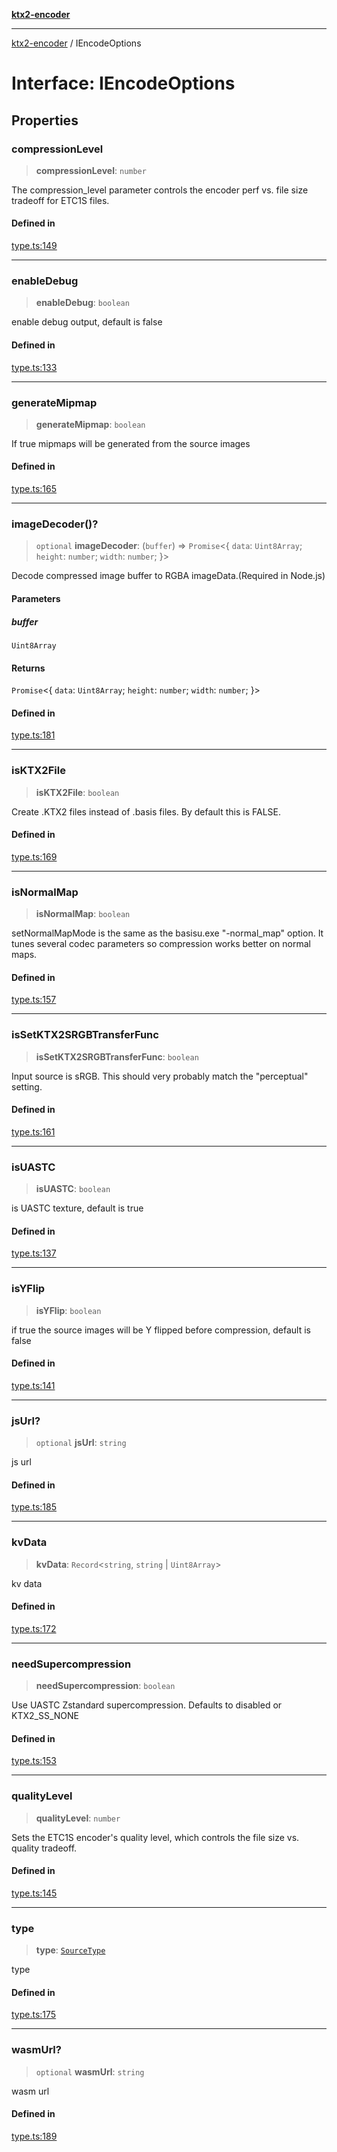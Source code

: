 [**ktx2-encoder**](../README.md)

***

[ktx2-encoder](../globals.md) / IEncodeOptions

# Interface: IEncodeOptions

## Properties

### compressionLevel

> **compressionLevel**: `number`

The compression_level parameter controls the encoder perf vs. file size tradeoff for ETC1S files.

#### Defined in

[type.ts:149](https://github.com/gz65555/ktx2-encoder/blob/cca15826f8593d3590205c993a17a51f103fa623/src/type.ts#L149)

***

### enableDebug

> **enableDebug**: `boolean`

enable debug output, default is false

#### Defined in

[type.ts:133](https://github.com/gz65555/ktx2-encoder/blob/cca15826f8593d3590205c993a17a51f103fa623/src/type.ts#L133)

***

### generateMipmap

> **generateMipmap**: `boolean`

If true mipmaps will be generated from the source images

#### Defined in

[type.ts:165](https://github.com/gz65555/ktx2-encoder/blob/cca15826f8593d3590205c993a17a51f103fa623/src/type.ts#L165)

***

### imageDecoder()?

> `optional` **imageDecoder**: (`buffer`) => `Promise`\<\{ `data`: `Uint8Array`; `height`: `number`; `width`: `number`; \}\>

Decode compressed image buffer to RGBA imageData.(Required in Node.js)

#### Parameters

##### buffer

`Uint8Array`

#### Returns

`Promise`\<\{ `data`: `Uint8Array`; `height`: `number`; `width`: `number`; \}\>

#### Defined in

[type.ts:181](https://github.com/gz65555/ktx2-encoder/blob/cca15826f8593d3590205c993a17a51f103fa623/src/type.ts#L181)

***

### isKTX2File

> **isKTX2File**: `boolean`

Create .KTX2 files instead of .basis files. By default this is FALSE.

#### Defined in

[type.ts:169](https://github.com/gz65555/ktx2-encoder/blob/cca15826f8593d3590205c993a17a51f103fa623/src/type.ts#L169)

***

### isNormalMap

> **isNormalMap**: `boolean`

setNormalMapMode is the same as the basisu.exe "-normal_map" option. It tunes several codec parameters so compression works better on normal maps.

#### Defined in

[type.ts:157](https://github.com/gz65555/ktx2-encoder/blob/cca15826f8593d3590205c993a17a51f103fa623/src/type.ts#L157)

***

### isSetKTX2SRGBTransferFunc

> **isSetKTX2SRGBTransferFunc**: `boolean`

Input source is sRGB. This should very probably match the "perceptual" setting.

#### Defined in

[type.ts:161](https://github.com/gz65555/ktx2-encoder/blob/cca15826f8593d3590205c993a17a51f103fa623/src/type.ts#L161)

***

### isUASTC

> **isUASTC**: `boolean`

is UASTC texture, default is true

#### Defined in

[type.ts:137](https://github.com/gz65555/ktx2-encoder/blob/cca15826f8593d3590205c993a17a51f103fa623/src/type.ts#L137)

***

### isYFlip

> **isYFlip**: `boolean`

if true the source images will be Y flipped before compression, default is false

#### Defined in

[type.ts:141](https://github.com/gz65555/ktx2-encoder/blob/cca15826f8593d3590205c993a17a51f103fa623/src/type.ts#L141)

***

### jsUrl?

> `optional` **jsUrl**: `string`

js url

#### Defined in

[type.ts:185](https://github.com/gz65555/ktx2-encoder/blob/cca15826f8593d3590205c993a17a51f103fa623/src/type.ts#L185)

***

### kvData

> **kvData**: `Record`\<`string`, `string` \| `Uint8Array`\>

kv data

#### Defined in

[type.ts:172](https://github.com/gz65555/ktx2-encoder/blob/cca15826f8593d3590205c993a17a51f103fa623/src/type.ts#L172)

***

### needSupercompression

> **needSupercompression**: `boolean`

Use UASTC Zstandard supercompression. Defaults to disabled or KTX2_SS_NONE

#### Defined in

[type.ts:153](https://github.com/gz65555/ktx2-encoder/blob/cca15826f8593d3590205c993a17a51f103fa623/src/type.ts#L153)

***

### qualityLevel

> **qualityLevel**: `number`

Sets the ETC1S encoder's quality level, which controls the file size vs. quality tradeoff.

#### Defined in

[type.ts:145](https://github.com/gz65555/ktx2-encoder/blob/cca15826f8593d3590205c993a17a51f103fa623/src/type.ts#L145)

***

### type

> **type**: [`SourceType`](../enumerations/SourceType.md)

type

#### Defined in

[type.ts:175](https://github.com/gz65555/ktx2-encoder/blob/cca15826f8593d3590205c993a17a51f103fa623/src/type.ts#L175)

***

### wasmUrl?

> `optional` **wasmUrl**: `string`

wasm url

#### Defined in

[type.ts:189](https://github.com/gz65555/ktx2-encoder/blob/cca15826f8593d3590205c993a17a51f103fa623/src/type.ts#L189)
